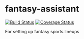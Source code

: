 # fantasy-assistant
[![Build Status](https://travis-ci.org/lynshi/fantasy-assistant.svg?branch=master)](https://travis-ci.org/lynshi/fantasy-assistant)
[![Coverage Status](https://coveralls.io/repos/github/lynshi/fantasy-assistant/badge.svg?branch=master)](https://coveralls.io/github/lynshi/fantasy-assistant?branch=master)

For setting up fantasy sports lineups
